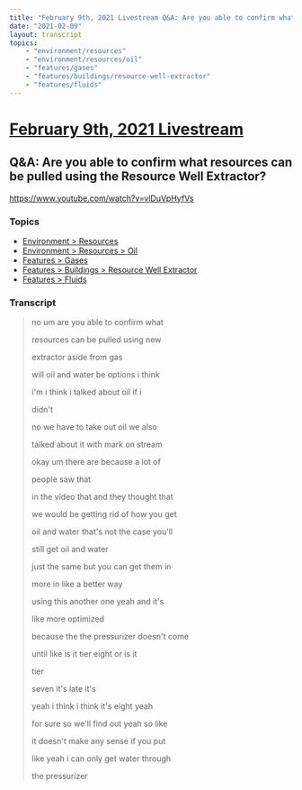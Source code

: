 ```yaml
---
title: "February 9th, 2021 Livestream Q&A: Are you able to confirm what resources can be pulled using the Resource Well Extractor?"
date: "2021-02-09"
layout: transcript
topics:
    - "environment/resources"
    - "environment/resources/oil"
    - "features/gases"
    - "features/buildings/resource-well-extractor"
    - "features/fluids"
---
```

# [February 9th, 2021 Livestream](../2021-02-09.md)
## Q&A: Are you able to confirm what resources can be pulled using the Resource Well Extractor?
https://www.youtube.com/watch?v=vlDuVpHyfVs

### Topics
* [Environment > Resources](../topics/environment/resources.md)
* [Environment > Resources > Oil](../topics/environment/resources/oil.md)
* [Features > Gases](../topics/features/gases.md)
* [Features > Buildings > Resource Well Extractor](../topics/features/buildings/resource-well-extractor.md)
* [Features > Fluids](../topics/features/fluids.md)

### Transcript

> no um are you able to confirm what
>
> resources can be pulled using new
>
> extractor aside from gas
>
> will oil and water be options i think
>
> i'm i think i talked about oil if i
>
> didn't
>
> no we have to take out oil we also
>
> talked about it with mark on stream
>
> okay um there are because a lot of
>
> people saw that
>
> in the video that and they thought that
>
> we would be getting rid of how you get
>
> oil and water that's not the case you'll
>
> still get oil and water
>
> just the same but you can get them in
>
> more in like a better way
>
> using this another one yeah and it's
>
> like more optimized
>
> because the the pressurizer doesn't come
>
> until like is it tier eight or is it
>
> tier
>
> seven it's late it's
>
> yeah i think i think it's eight yeah
>
> for sure so we'll find out yeah so like
>
> it doesn't make any sense if you put
>
> like yeah i can only get water through
>
> the pressurizer
>
